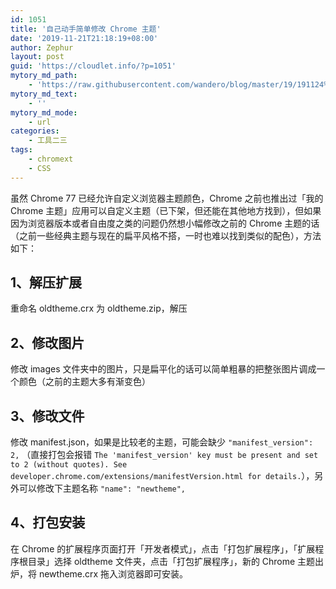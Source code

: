 ```yaml
---
id: 1051
title: '自己动手简单修改 Chrome 主题'
date: '2019-11-21T21:18:19+08:00'
author: Zephur
layout: post
guid: 'https://cloudlet.info/?p=1051'
mytory_md_path:
    - 'https://raw.githubusercontent.com/wandero/blog/master/19/191124%20%E8%87%AA%E5%B7%B1%E5%8A%A8%E6%89%8B%E7%AE%80%E5%8D%95%E4%BF%AE%E6%94%B9%20Chrome%20%E4%B8%BB%E9%A2%98.md'
mytory_md_text:
    - ''
mytory_md_mode:
    - url
categories:
    - 工具二三
tags:
    - chromext
    - CSS
---
```


虽然 Chrome 77 已经允许自定义浏览器主题颜色，Chrome 之前也推出过「我的Chrome 主题」应用可以自定义主题（已下架，但还能在其他地方找到），但如果因为浏览器版本或者自由度之类的问题仍然想小幅修改之前的 Chrome 主题的话（之前一些经典主题与现在的扁平风格不搭，一时也难以找到类似的配色），方法如下：

<!-- more -->

## 1、解压扩展

重命名 oldtheme.crx 为 oldtheme.zip，解压

## 2、修改图片

修改 images 文件夹中的图片，只是扁平化的话可以简单粗暴的把整张图片调成一个颜色（之前的主题大多有渐变色）

## 3、修改文件

修改 manifest.json，如果是比较老的主题，可能会缺少 `"manifest_version": 2,` （直接打包会报错 `The 'manifest_version' key must be present and set to 2 (without quotes). See developer.chrome.com/extensions/manifestVersion.html for details.`），另外可以修改下主题名称 `"name": "newtheme",`

## 4、打包安装

在 Chrome 的扩展程序页面打开「开发者模式」，点击「打包扩展程序」，「扩展程序根目录」选择 oldtheme 文件夹，点击「打包扩展程序」，新的 Chrome 主题出炉，将 newtheme.crx 拖入浏览器即可安装。
